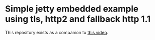 # Simple jetty embedded example using tls, http2 and fallback http 1.1
This repository exists as a companion to [this video](https://www.youtube.com/watch?v=cBTXNhOUI3I).